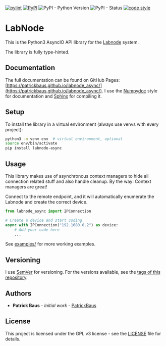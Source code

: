 [![pylint](https://github.com/PatrickBaus/labnode_async/actions/workflows/pylint.yml/badge.svg)](https://github.com/PatrickBaus/labnode_async/actions/workflows/pylint.yml)
[![PyPI](https://img.shields.io/pypi/v/labnode_async)](https://pypi.org/project/labnode_async/)
![PyPI - Python Version](https://img.shields.io/pypi/pyversions/labnode_async)
![PyPI - Status](https://img.shields.io/pypi/status/labnode_async)
[![code style](https://img.shields.io/badge/code%20style-black-000000.svg)](https://github.com/psf/black)
# LabNode
This is the Python3 AsyncIO API library for the [Labnode](https://github.com/TU-Darmstadt-APQ/Labnode_PID) system.

The library is fully type-hinted.

## Documentation
The full documentation can be found on GitHub Pages:
[https://patrickbaus.github.io/labnode_async/](https://patrickbaus.github.io/labnode_async/). I use the
[Numpydoc](https://numpydoc.readthedocs.io/en/latest/format.html) style for documentation and
[Sphinx](https://www.sphinx-doc.org/en/master/index.html) for compiling it.

## Setup
To install the library in a virtual environment (always use venvs with every project):

```bash
python3 -m venv env  # virtual environment, optional
source env/bin/activate
pip install labnode-async
```

## Usage
This library makes use of asynchronous context managers to hide all connection related stuff and
also handle cleanup. By the way: Context managers are great!

Connect to the remote endpoint, and it will automatically enumerate the Labnode and create the correct device.
```python
from labnode_async import IPConnection

# Create a device and start coding
async with IPConnection("192.1680.0.2") as device:
    # Add your code here
    ...
```

See [examples/](https://github.com/PatrickBaus/labnode_async/blob/master/examples/) for more working examples.

## Versioning
I use [SemVer](http://semver.org/) for versioning. For the versions available, see the
[tags of this repository](https://github.com/PatrickBaus/labnode_async/tags).

## Authors
* **Patrick Baus** - *Initial work* - [PatrickBaus](https://github.com/PatrickBaus)

## License
This project is licensed under the GPL v3 license - see the
[LICENSE](https://github.com/PatrickBaus/labnode_async/blob/master/LICENSE) file for details.
